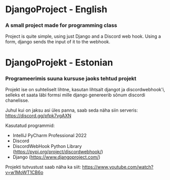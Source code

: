# DjangoProject - English

### A small project made for programming class

Project is quite simple, using just Django and a Discord web hook. Using a form, django sends the input of it to the webhook.
# DjangoProjekt - Estonian
 
### Programeerimis suuna kursuse jaoks tehtud projekt 

Projekt ise on suhteliselt lihtne, kasutan lihtsalt djangot ja discordwebhook'i, selleks et saata läbi formsi mille django genereerib sõnum discordi chanelisse.

Juhul kui on jaksu asi üles panna, saab seda näha siin serveris: https://discord.gg/pfpk7vgAXN

Kasutatud programmid:
- IntelliJ PyCharm Professional 2022
- Discord
- DiscordWebHook Python Library (https://pypi.org/project/discordwebhook/)
- Django (https://www.djangoproject.com/)

Projekti tutvustust saab näha ka siit: https://www.youtube.com/watch?v=w1MoWT1CB6o
